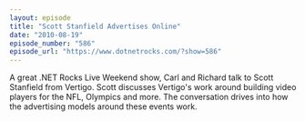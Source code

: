 ```yaml
---
layout: episode
title: "Scott Stanfield Advertises Online"
date: "2010-08-19"
episode_number: "586"
episode_url: "https://www.dotnetrocks.com/?show=586"
---
```


A great .NET Rocks Live Weekend show, Carl and Richard talk to Scott Stanfield from Vertigo. Scott discusses Vertigo's work around building video players for the NFL, Olympics and more. The conversation drives into how the advertising models around these events work.
